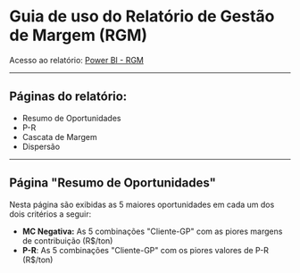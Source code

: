 # Guia de uso do Relatório de Gestão de Margem (RGM)
Acesso ao relatório: [Power BI - RGM](https://app.powerbi.com/groups/363fc772-dd63-4b14-9874-23adbff5b394/reports/86144c27-0021-4000-8f7c-6361bf0873e2/ReportSectiond4541df725c8d50c0f4c)
___
## Páginas do relatório:
- Resumo de Oportunidades
- P-R
- Cascata de Margem
- Dispersão
___

## Página "Resumo de Oportunidades"
Nesta página são exibidas as 5 maiores oportunidades em cada um dos dois critérios a seguir:
- **MC Negativa:** As 5 combinações "Cliente-GP" com as piores margens de contribuição (R$/ton)
- **P-R**: As 5 combinações "Cliente-GP" com os piores valores de P-R (R$/ton)
